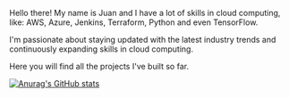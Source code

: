 Hello there! My name is Juan and I have a lot of skills in cloud computing, like: AWS, Azure, Jenkins, Terraform, Python and even TensorFlow.

I'm passionate about staying updated with the latest industry trends and continuously expanding skills in cloud computing.

Here you will find all the projects I've built so far.

[![Anurag's GitHub stats](https://github-readme-stats.vercel.app/api?Alexsander-j=anuraghazra)](https://github.com/anuraghazra/github-readme-stats)
